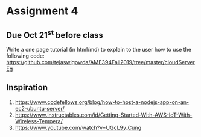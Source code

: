 # Assignment 4

## Due Oct 21<sup>st</sup> before class

Write a one page tutorial (in html/md) to explain to the user how to use
the following code:
<https://github.com/tejaswigowda/AME394Fall2019/tree/master/cloudServerEg>


## Inspiration

1. https://www.codefellows.org/blog/how-to-host-a-nodejs-app-on-an-ec2-ubuntu-server/
2. https://www.instructables.com/id/Getting-Started-With-AWS-IoT-With-Wireless-Tempera/
3. https://www.youtube.com/watch?v=UGcL9y_Cung

